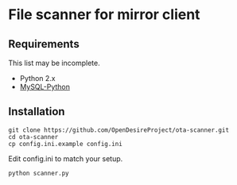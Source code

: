 File scanner for mirror client
==============================

Requirements
------------

This list may be incomplete.

* Python 2.x
* [MySQL-Python](http://mysql-python.sourceforge.net/)

Installation
------------

    git clone https://github.com/OpenDesireProject/ota-scanner.git
    cd ota-scanner
    cp config.ini.example config.ini

Edit config.ini to match your setup.

    python scanner.py
